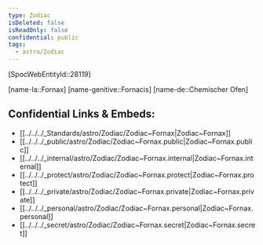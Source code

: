 ```yaml
---
type: Zodiac
isDeleted: false
isReadOnly: false
confidential: public
tags:
  - astro/Zodiac
---
```


[SpocWebEntityId::28119]



[name-la::Fornax]
[name-genitive::Fornacis]
[name-de::Chemischer Ofen]


## Confidential Links & Embeds: 
- [[../../../_Standards/astro/Zodiac/Zodiac~Fornax|Zodiac~Fornax]] 
- [[../../../_public/astro/Zodiac/Zodiac~Fornax.public|Zodiac~Fornax.public]] 
- [[../../../_internal/astro/Zodiac/Zodiac~Fornax.internal|Zodiac~Fornax.internal]] 
- [[../../../_protect/astro/Zodiac/Zodiac~Fornax.protect|Zodiac~Fornax.protect]] 
- [[../../../_private/astro/Zodiac/Zodiac~Fornax.private|Zodiac~Fornax.private]] 
- [[../../../_personal/astro/Zodiac/Zodiac~Fornax.personal|Zodiac~Fornax.personal]] 
- [[../../../_secret/astro/Zodiac/Zodiac~Fornax.secret|Zodiac~Fornax.secret]] 
